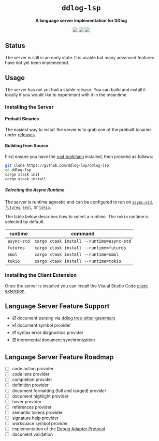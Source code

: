 <div align="center">
  <h1><code>ddlog-lsp</code></h1>
  <p>
    <strong>A language server implementation for DDlog</strong>
  </p>
  <p style="margin-bottom: 0.5ex;">
    <a href="https://ddlog-lsp.github.io/ddlog-lsp/ddlog_lsp_server"><img
        src="https://img.shields.io/badge/docs-latest-blueviolet?logo=Read-the-docs&logoColor=white"
        /></a>
    <a href="https://github.com/ddlog-lsp/ddlog-lsp/actions"><img
        src="https://github.com/ddlog-lsp/ddlog-lsp/workflows/main/badge.svg"
        /></a>
    <a href="https://codecov.io/gh/ddlog-lsp/ddlog-lsp"><img
        src="https://codecov.io/gh/ddlog-lsp/ddlog-lsp/branches/main/graph/badge.svg"
        /></a>
  </p>
</div>

## Status

The server is still in an early state. It is usable but many advanced features have not yet been implemented.

## Usage

The server has not yet had a stable release. You can build and install it locally if you would like to experiment with it in the meantime.

### Installing the Server

#### Prebuilt Binaries

The easiest way to install the server is to grab one of the prebuilt binaries under [releases](https://github.com/ddlog-lsp/ddlog-lsp/releases).

#### Building from Source

First ensure you have the [rust toolchain](https://rustup.rs/) installed, then proceed as follows:

```bash
git clone https://github.com/ddlog-lsp/ddlog-lsp
cd ddlog-lsp
cargo xtask init
cargo xtask install
```

##### Selecting the Async Runtime

The server is runtime agnostic and can be configured to run on [`async-std`](https://github.com/async-rs/async-std), [`futures`](https://github.com/rust-lang/futures-rs), [`smol`](https://github.com/smol-rs/smol), or [`tokio`](https://github.com/tokio-rs).

The table below describes how to select a runtime. The `tokio` runtime is selected by default.

| runtime     | command                                   |
| ----------- | ----------------------------------------- |
| `async-std` | `cargo xtask install --runtime=async-std` |
| `futures`   | `cargo xtask install --runtime=futures`   |
| `smol`      | `cargo xtask install --runtime=smol`      |
| `tokio`     | `cargo xtask install --runtime=tokio`     |

### Installing the Client Extension

Once the server is installed you can install the Visual Studio Code [client extension](https://github.com/ddlog-lsp/vscode-ddlog).

## Language Server Feature Support

- 🗹 document parsing via [ddlog tree-sitter grammars](https://github.com/ddlog-lsp/tree-sitter-ddlog)
- 🗹 document symbol provider
- 🗹 syntax error diagnostics provider
- 🗹 incremental document synchronization

## Language Server Feature Roadmap

- ☐ code action provider
- ☐ code lens provider
- ☐ completion provider
- ☐ definition provider
- ☐ document formatting (full and ranged) provider
- ☐ document highlight provider
- ☐ hover provider
- ☐ references provider
- ☐ semantic tokens provider
- ☐ signature help provider
- ☐ workspace symbol provider
- ☐ implementation of the [Debug Adapter Protocol](https://microsoft.github.io/debug-adapter-protocol/)
- ☐ document validation
